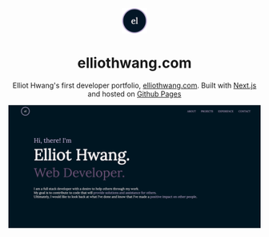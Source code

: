 <div align="center">
  <img src="/public/images/logo.png?raw=trye" alt="logo" width="50">
</div>

<h1 align="center">
  elliothwang.com
</h1>

<p align="center">
Elliot Hwang's first developer portfolio, <a href="https://elliothwang.com/" target="_blank">elliothwang.com</a>. Built with <a href="https://nextjs.org/" target="_blank">Next.js</a> and hosted on <a href="https://pages.github.com/" target="_blank">Github Pages</a>
</p>

![demo](/public/images/demo.png?raw=true)
